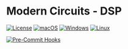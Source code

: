 # Modern Circuits - DSP

[![License](https://img.shields.io/badge/License-Boost_1.0-lightblue.svg)](https://www.boost.org/LICENSE_1_0.txt)
[![macOS](https://github.com/ModernCircuits/mc-dsp/actions/workflows/test_macos.yml/badge.svg)](https://github.com/ModernCircuits/mc-dsp/actions/workflows/test_macos.yml)
[![Windows](https://github.com/ModernCircuits/mc-dsp/actions/workflows/test_windows.yml/badge.svg)](https://github.com/ModernCircuits/mc-dsp/actions/workflows/test_windows.yml)
[![Linux](https://github.com/ModernCircuits/mc-dsp/actions/workflows/test_linux.yml/badge.svg)](https://github.com/ModernCircuits/mc-dsp/actions/workflows/test_linux.yml)

[![Pre-Commit Hooks](https://github.com/ModernCircuits/mc-dsp/actions/workflows/analyze_pre-commit_hooks.yml/badge.svg)](https://github.com/ModernCircuits/mc-dsp/actions/workflows/analyze_pre-commit_hooks.yml)
